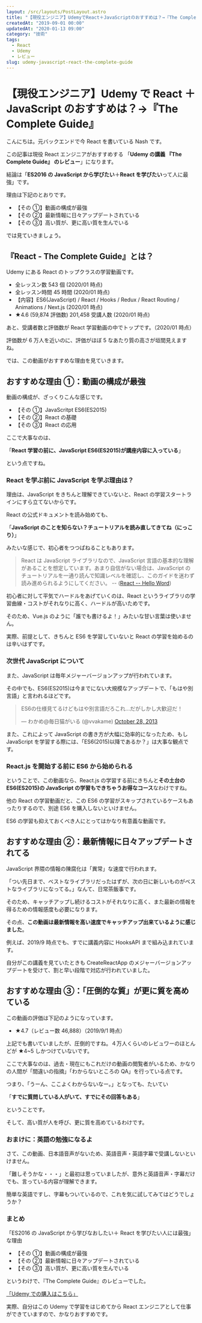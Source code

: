 ```yaml
---
layout: /src/layouts/PostLayout.astro
title: "【現役エンジニア】UdemyでReact＋JavaScriptのおすすめは？→『The Complete Guide』"
createdAt: "2019-09-01 00:00"
updatedAt: "2020-01-13 09:00"
category: "技術"
tags:
  - React
  - Udemy
  - レビュー
slug: udemy-javascript-react-the-complete-guide
---
```


# 【現役エンジニア】Udemy で React ＋ JavaScript のおすすめは？→『The Complete Guide』

こんにちは。元バックエンドで今 React を書いている Nash です。

この記事は現役 React エンジニアがおすすめする 「**Udemy の講義 『The Complete Guide』 のレビュー**」になります。

結論は「**ES2016 の JavaScript から学びたい**＋**React を学びたい**って人に最強」です。

理由は下記のとおりです。

- 【その ①】動画の構成が最強
- 【その ②】最新情報に日々アップデートされている
- 【その ③】高い質が、更に高い質を生んでいる

では見ていきましょう。

## 『React - The Complete Guide』とは？

Udemy にある React のトップクラスの学習動画です。

- 全レッスン数 543 個 (2020/01 時点)
- 全レッスン時間 45 時間 (2020/01 時点)
- 【内容】ES6(JavaScript) / React / Hooks / Redux / React Routing / Animations / Next.js (2020/01 時点)
- ★4.6 (59,874 評価数) 201,458 受講人数 (2020/01 時点)

あと、受講者数と評価数が React 学習動画の中でトップです。（2020/01 時点）

評価数が 6 万人を近いのに、評価がほぼ 5 なあたり質の高さが垣間見えますね。

では、この動画がおすすめな理由を見ていきます。

## おすすめな理由 ①：動画の構成が最強

動画の構成が、ざっくりこんな感じです。

- 【その ①】JavaScritpt ES6(ES2015)
- 【その ②】React の基礎
- 【その ③】React の応用

ここで大事なのは、

「**React 学習の前に、JavaScript ES6(ES2015)が講座内容に入っている**」

という点ですね。

### React を学ぶ前に JavaScript を学ぶ理由は？

理由は、JavaScript をきちんと理解できていないと、React の学習スタートラインにすら立てないからです。

React の公式ドキュメントを読み始めても、

「**JavaScript のことを知らない？チュートリアルを読み直してきてね（にっこり）**」

みたいな感じで、初心者をつつぱねることもあります。

> React は JavaScript ライブラリなので、JavaScript 言語の基本的な理解があることを想定しています。あまり自信がない場合は、JavaScript のチュートリアルを一通り読んで知識レベルを確認し、このガイドを迷わず読み進められるようにしてください。 -- ([React -- Hello Word](https://ja.reactjs.org/docs/hello-world.html))

初心者に対して平気でハードルをあげていくのは、React というライブラリの学習曲線・コストがそれなりに高く、ハードルが高いためです。

そのため、Vue.js のように「誰でも書けるよ！」みたいな甘い言葉は使いません。

実際、前提として、きちんと ES6 を学習していないと React の学習を始めるのは辛いはずです。

### 次世代 JavaScript について

また、JavaScript は毎年メジャーバージョンアップが行われています。

その中でも、ES6(ES2015)は今までにない大規模なアップデートで、「もはや別言語」と言われるほどです。

<!-- Twitter -->
<blockquote class="twitter-tweet"><p lang="ja" dir="ltr">ES6の仕様見てるけどもはや別言語だろこれ…だがしかし大歓迎だ！</p>&mdash; わかめ@毎日猫がいる (@vvakame) <a href="https://twitter.com/vvakame/status/394646066982703104?ref_src=twsrc%5Etfw">October 28, 2013</a></blockquote> <script async src="https://platform.twitter.com/widgets.js" charset="utf-8"></script>

また、これによって JavaScript の書き方が大幅に効率的になったため、もし JavaScript を学習する際には、「ES6(2015)以降であるか？」は大事な観点です。

### React.js を開始する前に ES6 から始められる

ということで、この動画なら、React.js の学習する前にきちんと**その土台の ES6(ES2015)の JavaScript の学習もできちゃうお得なコース**なわけですね。

他の React の学習動画だと、この ES6 の学習がスキップされているケースもあったりするので、別途 ES6 を購入しないといけません。

ES6 の学習も抑えておくべき人にとってはかなり有意義な動画です。

## おすすめな理由 ②：最新情報に日々アップデートされてる

JavaScript 界隈の情報の陳腐化は「異常」な速度で行われます。

「つい先日まで、ベストなライブラリだったはずが、次の日に新しいものがベストなライブラリになってる。」なんて、日常茶飯事です。

そのため、キャッチアップし続けるコストがそれなりに高く、また最新の情報を得るための情報感度も必要になります。

その点、**この動画は最新情報を高い速度でキャッチアップ出来ているように感じました**。

例えば、2019/9 時点でも、すでに講義内容に HooksAPI まで組み込まれています。

自分がこの講義を見ていたときも CreateReactApp のメジャーバージョンアップデートを受けて、割と早い段階で対応が行われていました。

## おすすめな理由 ③：「圧倒的な質」が更に質を高めている

この動画の評価は下記のようになっています。

- ★4.7（レビュー数 46,888）（2019/9/1 時点）

上記でも書いていましたが、圧倒的ですね。４万人くらいのレビュワーのほとんどが ★4~5 しかつけていないです。

ここで大事なのは、過去・現在にもこれだけの動画の閲覧者がいるため、かなりの人間が「間違いの指摘」「わからないところの QA」を行っている点です。

つまり、「うーん、ここよくわからないなー。」となっても、たいてい

「**すでに質問している人がいて、すでにその回答もある**」

ということです。

そして、高い質が人を呼び、更に質を高めているわけです。

### おまけに：英語の勉強になるよ

さて、この動画、日本語音声がないため、英語音声・英語字幕で受講しないといけません。

「難しそうかな・・・」と最初は思っていましたが、意外と英語音声・字幕だけでも、言っている内容が理解できます。

簡単な英語ですし、字幕もついているので、これを気に試してみてはどうでしょうか？

### まとめ

「ES2016 の JavaScript から学びなおしたい＋ React を学びたい人には最強」な理由

- 【その ①】動画の構成が最強
- 【その ②】最新情報に日々アップデートされている
- 【その ③】高い質が、更に高い質を生んでいる

というわけで、『The Complete Guide』のレビューでした。

<!-- AFFI A8.net -->

<a class="affi-custom-button" href="https://www.udemy.com/react-the-complete-guide-incl-redux?deal_code=JPA8DEAL2PERCENTAGE&aEightID=s00000016735001">「Udemy での購入はこちら」</a>

<!--  -->

実際、自分はこの Udemy で学習をはじめてから React エンジニアとして仕事ができていますので、かなりおすすめです。
